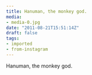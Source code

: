 ```yaml
---
title: Hanuman, the monkey god.
media:
- media-0.jpg
date: "2011-08-21T15:51:14Z"
draft: false
tags:
- imported
- from-instagram
---
```

Hanuman, the monkey god.
